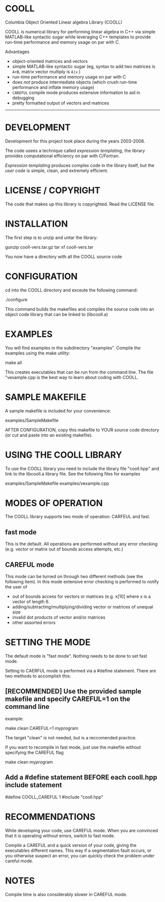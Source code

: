 # COOLL
Columbia Object Oriented Linear algebra Library (COOLL)

COOLL is numerical library for performing linear algebra in C++ via simple MATLAB-like syntactic sugar while leveraging C++ templates to provide run-time performance and memory usage on par with C.

Advantages
+ object-oriented matrices and vectors
+ simple MATLAB-like syntactic sugar (eg, syntax to add two matrices is `A+B`, matrix vector multiply is `A|x` )
+ run-time performance and memory usage on par with C
+ does *not* produce intermediate objects (which crush run-time performance and inflate memory usage)
+ `CAREFUL` compile mode produces extensive information to aid in debugging
+ pretty formatted output of vectors and matrices

---------------------------------------------------------------------------

# DEVELOPMENT

Development for this project took place during the years 2003-2008.

The code usees a technique called *expression templating*, the library provides computational efficiency on par with C/Fortran.

*Expression templating* produces complex code in the library itself, but the *user code* is simple, clean, and extremely efficient.

# LICENSE / COPYRIGHT

The code that makes up this library is copyrighted.
Read the LICENSE file.

# INSTALLATION

The first step is to unzip and untar the library:

gunzip cooll-vers.tar.gz
tar xf cooll-vers.tar

You now have a directory with all the COOLL source code

# CONFIGURATION

cd into the COOLL directory and exceute the following command:

./configure

This command builds the makefiles and compiles the source code into an
object code library that can be linked to (libcooll.a)



# EXAMPLES  

You will find examples in the subdirectory "examples". Compile the
examples using the make utility:

make all

This creates executables that can be run from the command line.  The
file "vexample.cpp is the best way to learn about coding with COOLL.


# SAMPLE MAKEFILE

A sample makefile is included for your convenience:

examples/SampleMakefile

AFTER CONFIGURATION, copy this makefile to YOUR source code directory
(or cut and paste into an existing makefile).


# USING THE COOLL LIBRARY

To use the COOLL library you need to include the library file "cooll.hpp"
and link to the libcooll.a library file.  See the following files for
examples

examples/SampleMakefile
examples/vexample.cpp


# MODES OF OPERATION

The COOLL library supports two mode of operation: CARFEUL and fast.

## fast mode

 This is the default.  All operations are performed without any error checking 
 (e.g. vector or matrix out of bounds access attempts, etc.)

## CAREFUL mode

 This mode can be turned on through two different methods (see the following item).
 In this mode extensive error checking is performed to notify the user of

 - out of bounds access for vectors or matrices (e.g. x[10] where x is a
   vector of length 6.
 - adding/subtracting/multiplying/dividing vector or matrices of unequal
   size
 - invalid dot products of vector and/or matrices 
 - other assorted errors



# SETTING THE MODE

The default mode is "fast mode".  Nothing needs to be done to set fast mode.

Setting to CAERFUL mode is performed via a #define statement. There are
two methods to accomplish this:

## [RECOMMENDED] Use the provided sample makefile and specify CAREFUL=1 on the command line

example:

 make clean CAREFUL=1 myprogram

The target "clean" is not needed, but is a reccomended practice.

If you want to recompile in fast mode, just use the makefile
without specifying the CAREFUL flag

 make clean myprogram


## Add a #define statement BEFORE each cooll.hpp include statement


#define COOLL_CAREFUL 1
#include "cooll.hpp"



# RECOMMENDATIONS

While developing your code, use CAREFUL mode.  When you are convinced that it is operating
without errors, switch to fast mode.  

Compile a CAREFUL and a quick version of your code, giving the executables different names.
This way if a segmentation fault occurs, or you otherwise suspect an error, you can quickly
check the problem under careful mode.


#  NOTES

Compile time is also considerably slower in CAREFUL mode.

